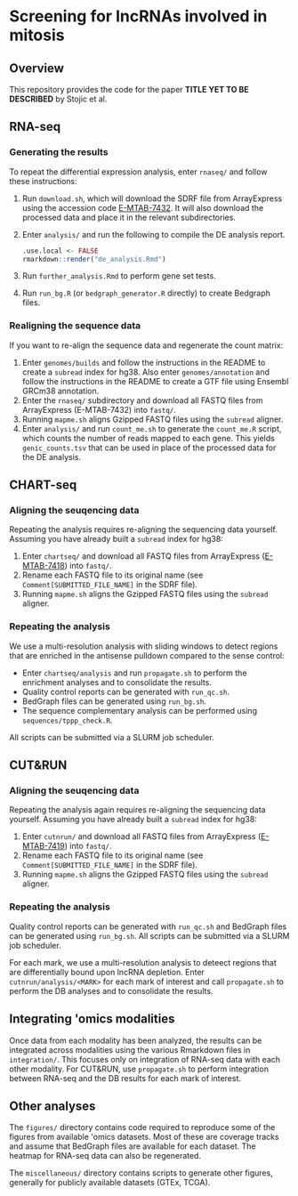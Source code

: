 # Screening for lncRNAs involved in mitosis

## Overview

This repository provides the code for the paper **TITLE YET TO BE DESCRIBED** by Stojic et al.

## RNA-seq

### Generating the results

To repeat the differential expression analysis, enter `rnaseq/` and follow these instructions:

1. Run `download.sh`, which will download the SDRF file from ArrayExpress using the accession code [E-MTAB-7432](http://www.ebi.ac.uk/arrayexpress/experiments/E-MTAB-7432).
It will also download the processed data and place it in the relevant subdirectories.
2. Enter `analysis/` and run the following to compile the DE analysis report.

    ```r
    .use.local <- FALSE
    rmarkdown::render("de_analysis.Rmd")
    ``` 

3. Run `further_analysis.Rmd` to perform gene set tests.
4. Run `run_bg.R` (or `bedgraph_generator.R` directly) to create Bedgraph files.

### Realigning the sequence data 

If you want to re-align the sequence data and regenerate the count matrix:

1. Enter `genomes/builds` and follow the instructions in the README to create a `subread` index for hg38.
Also enter `genomes/annotation` and follow the instructions in the README to create a GTF file using Ensembl GRCm38 annotation.
2. Enter the `rnaseq/` subdirectory and download all FASTQ files from ArrayExpress (E-MTAB-7432) into `fastq/`.
3. Running  `mapme.sh` aligns Gzipped FASTQ files using the `subread` aligner.
4. Enter `analysis/` and run `count_me.sh` to generate the `count_me.R` script, which counts the number of reads mapped to each gene.
This yields `genic_counts.tsv` that can be used in place of the processed data for the DE analysis.

## CHART-seq

### Aligning the seuqencing data

Repeating the analysis requires re-aligning the sequencing data yourself.
Assuming you have already built a `subread` index for hg38:

1. Enter `chartseq/` and download all FASTQ files from ArrayExpress ([E-MTAB-7418](https://www.ebi.ac.uk/arrayexpress/experiments/E-MTAB-7418)) into `fastq/`.
2. Rename each FASTQ file to its original name (see `Comment[SUBMITTED_FILE_NAME]` in the SDRF file).
3. Running `mapme.sh` aligns the Gzipped FASTQ files using the `subread` aligner.

### Repeating the analysis

We use a multi-resolution analysis with sliding windows to detect regions that are enriched in the antisense pulldown compared to the sense control:

- Enter `chartseq/analysis` and run `propagate.sh` to perform the enrichment analyses and to consolidate the results.
- Quality control reports can be generated with `run_qc.sh`.
- BedGraph files can be generated using `run_bg.sh`.
- The sequence complementary analysis can be performed using `sequences/tppp_check.R`.

All scripts can be submitted via a SLURM job scheduler.

## CUT&RUN

### Aligning the seuqencing data

Repeating the analysis again requires re-aligning the sequencing data yourself.
Assuming you have already built a `subread` index for hg38:

1. Enter `cutnrun/` and download all FASTQ files from ArrayExpress ([E-MTAB-7419](https://www.ebi.ac.uk/arrayexpress/experiments/E-MTAB-7419)) into `fastq/`.
2. Rename each FASTQ file to its original name (see `Comment[SUBMITTED_FILE_NAME]` in the SDRF file).
3. Running `mapme.sh` aligns the Gzipped FASTQ files using the `subread` aligner.

### Repeating the analysis

Quality control reports can be generated with `run_qc.sh` and BedGraph files can be generated using `run_bg.sh`.
All scripts can be submitted via a SLURM job scheduler.

For each mark, we use a multi-resolution analysis to deteect regions that are differentially bound upon lncRNA depletion.
Enter `cutnrun/analysis/<MARK>` for each mark of interest and call `propagate.sh` to perform the DB analyses and to consolidate the results.

## Integrating 'omics modalities

Once data from each modality has been analyzed, the results can be integrated across modalities using the various Rmarkdown files in `integration/`.
This focuses only on integration of RNA-seq data with each other modality.
For CUT&RUN, use `propagate.sh` to perform integration between RNA-seq and the DB results for each mark of interest.

## Other analyses

The `figures/` directory contains code required to reproduce some of the figures from available 'omics datasets.
Most of these are coverage tracks and assume that BedGraph files are available for each dataset.
The heatmap for RNA-seq data can also be regenerated.

The `miscellaneous/` directory contains scripts to generate other figures, generally for publicly available datasets (GTEx, TCGA).
